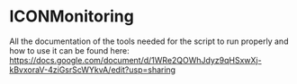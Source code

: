 # ICONMonitoring

All the documentation of the tools needed for the script to run properly and how to use it can be found here: 
https://docs.google.com/document/d/1WRe2QOWhJdyz9qHSxwXj-kBvxoraV-4ziGsrScWYkvA/edit?usp=sharing
